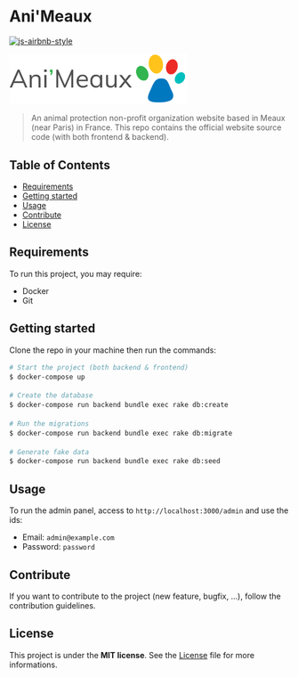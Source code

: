 # Ani'Meaux

[![js-airbnb-style](https://img.shields.io/badge/code_style-airbnb-brightgreen.svg?style=flat-square)](https://github.com/airbnb/javascript)

<a href="https://www.animeaux.org/?utm_source=github&utm_medium=logo" title="Ani'Meaux">
  <img src="logo-simple.png" width="320" alt="Logo Ani'Meaux"/>
</a>

> An animal protection non-profit organization website based in Meaux (near Paris) in France. This repo contains the official website source code (with both frontend & backend).

## Table of Contents

- [Requirements](#requirements)
- [Getting started](#getting-started)
- [Usage](#usage)
- [Contribute](#contribute)
- [License](#license)

## Requirements

To run this project, you may require:

- Docker
- Git

## Getting started

Clone the repo in your machine then run the commands:

``` bash
# Start the project (both backend & frontend)
$ docker-compose up

# Create the database
$ docker-compose run backend bundle exec rake db:create

# Run the migrations
$ docker-compose run backend bundle exec rake db:migrate

# Generate fake data
$ docker-compose run backend bundle exec rake db:seed
```

## Usage

To run the admin panel, access to `http://localhost:3000/admin` and use the ids:

- Email: `admin@example.com`
- Password: `password`

## Contribute

If you want to contribute to the project (new feature, bugfix, ...), follow the contribution guidelines.

## License

This project is under the **MIT license**. See the [License](./LICENSE) file for more informations.
